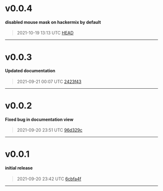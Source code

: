 # v0.0.4
#### disabled mouse mask on hackermix by default
> 2021-10-19 13:13 UTC [HEAD](https://github.com/shollingsworth/unicodes/commit/HEAD)

---
# v0.0.3
#### Updated documentation
> 2021-09-21 00:07 UTC [2423f43](https://github.com/shollingsworth/unicodes/commit/2423f43e8d1c7b55a232835a3b4e7b1397dc5794)

---
# v0.0.2
#### Fixed bug in documentation view
> 2021-09-20 23:51 UTC [96d329c](https://github.com/shollingsworth/unicodes/commit/96d329cff434077591e5eb2057915ab9e58d564d)

---
# v0.0.1
#### initial release
> 2021-09-20 23:42 UTC [6cbfa4f](https://github.com/shollingsworth/unicodes/commit/6cbfa4fd6e5b538a50b58fc8e74addddd0b0916b)

---